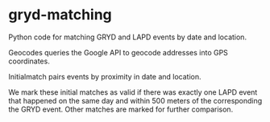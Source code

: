 # gryd-matching
Python code for matching GRYD and LAPD events by date and location.

Geocodes queries the Google API to geocode addresses into GPS coordinates.

Initialmatch pairs events by proximity in date and location.

We mark these initial matches as valid if there was exactly one LAPD event that happened on the same day and within 500 meters of the corresponding the GRYD event. Other matches are marked for further comparison.
